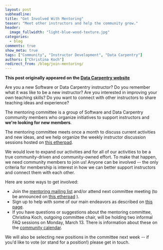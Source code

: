 ```yaml
---
layout: post
subheadline:
title: "Get Involved With Mentoring"
teaser: "Meet other instructors and help the community grow."
header:
  image_fullwidth: "light-blue-wood-texture.jpg"
categories:
  - blog
comments: true
show_meta: true
tags: ["Community", "Instructor Development", "Data Carpentry"]
authors: ["Christina Koch"]
redirect_from: /blog/join-mentoring/
--- 
```


**This post originally appeared on the [Data Carpentry website](https://datacarpentry.org)**

Are you a new Software or Data Carpentry instructor?  Do you
remember what it was like to be a new instructor?  Are you
interested in improving your own teaching skills?  Do you want to connect
with other instructors to share teaching ideas and experience?

The mentoring committee is a group of Software and Data Carpentry
community members who organize initiatives to support instructors and
**we're looking for new members**.

The mentoring committee meets once a month to discuss current activities and
new ideas, and we help organize the weekly instructor discussion
sessions hosted on [this etherpad](http://pad.software-carpentry.org/instructor-discussion).  

We would love to expand our activities and for all of our activities
to be a true community-driven and community-owned effort.  To make
that happen, we need community members to join us!  Anyone can be
involved -- the only criteria for membership is interest in how we can
better support instructors and connect them with each other.  

Here are some ways to get involved:

- Join the [mentoring mailing list](http://lists.software-carpentry.org/listinfo/mentoring)
and/or attend next committee meeting (to be announced
on [this etherpad](http://pad.software-carpentry.org/scf-mentoring) ).
- Sign up to help with some of our main endeavors as described on
[this page](https://github.com/swcarpentry/board/blob/master/subcommittees/mentoring/README.md).  
- If you have questions or suggestions about the mentoring committee,
Christina Koch, outgoing committee chair, will be
holding two informal FAQ sessions on Monday, March 13.  There is information
about these on the [community calendar](https://software-carpentry.org/join/).  

We will also be selecting new positions in the committee next week -- if you'd like
to vote (or stand for a position!) please get in touch.  
